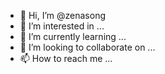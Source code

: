 - 👋 Hi, I’m @zenasong
- 👀 I’m interested in ...
- 🌱 I’m currently learning ...
- 💞️ I’m looking to collaborate on ...
- 📫 How to reach me ...

<!---
zenasong/zenasong is a ✨ special ✨ repository because its `README.md` (this file) appears on your GitHub profile.
You can click the Preview link to take a look at your changes.
--->

